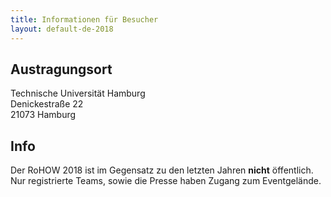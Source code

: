 ```yaml
---
title: Informationen für Besucher
layout: default-de-2018
---
```


## Austragungsort

Technische Universität Hamburg  
Denickestraße 22  
21073 Hamburg  

## Info

Der RoHOW 2018 ist im Gegensatz zu den letzten Jahren **nicht** öffentlich. Nur registrierte
Teams, sowie die Presse haben Zugang zum Eventgelände.